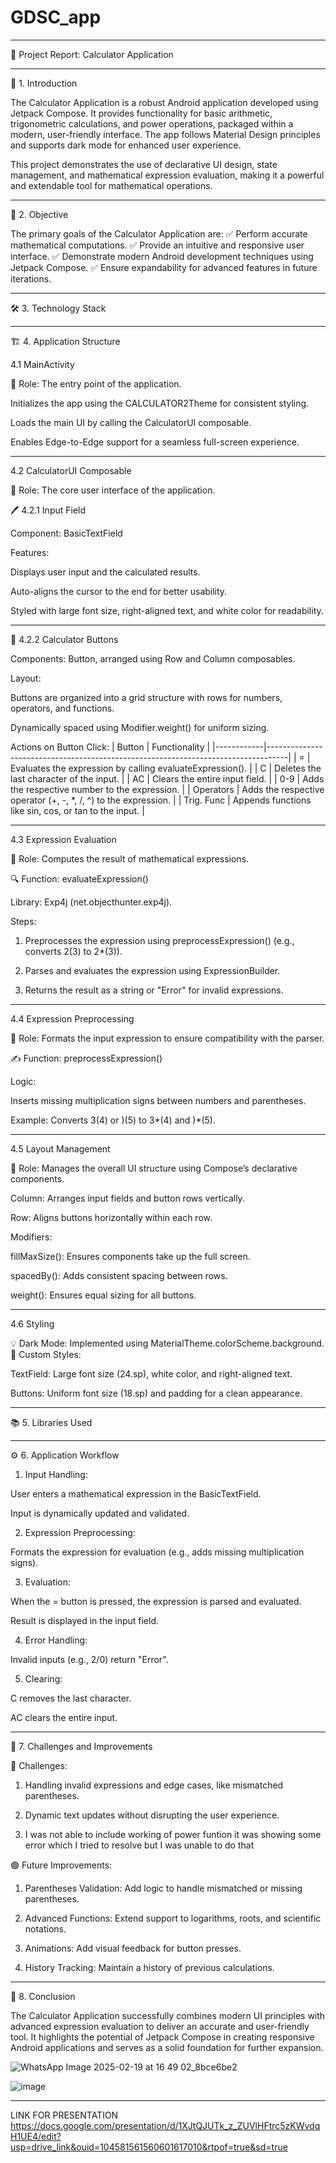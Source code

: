 # GDSC_app


---

📱 Project Report: Calculator Application


---

📝 1. Introduction

The Calculator Application is a robust Android application developed using Jetpack Compose. It provides functionality for basic arithmetic, trigonometric calculations, and power operations, packaged within a modern, user-friendly interface. The app follows Material Design principles and supports dark mode for enhanced user experience.

This project demonstrates the use of declarative UI design, state management, and mathematical expression evaluation, making it a powerful and extendable tool for mathematical operations.


---

🎯 2. Objective

The primary goals of the Calculator Application are:
✅ Perform accurate mathematical computations.
✅ Provide an intuitive and responsive user interface.
✅ Demonstrate modern Android development techniques using Jetpack Compose.
✅ Ensure expandability for advanced features in future iterations.


---

🛠️ 3. Technology Stack


---

🏗️ 4. Application Structure

4.1 MainActivity

📌 Role: The entry point of the application.

Initializes the app using the CALCULATOR2Theme for consistent styling.

Loads the main UI by calling the CalculatorUI composable.

Enables Edge-to-Edge support for a seamless full-screen experience.



---

4.2 CalculatorUI Composable

📌 Role: The core user interface of the application.

🖊️ 4.2.1 Input Field

Component: BasicTextField

Features:

Displays user input and the calculated results.

Auto-aligns the cursor to the end for better usability.

Styled with large font size, right-aligned text, and white color for readability.




---

🔢 4.2.2 Calculator Buttons

Components: Button, arranged using Row and Column composables.

Layout:

Buttons are organized into a grid structure with rows for numbers, operators, and functions.

Dynamically spaced using Modifier.weight() for uniform sizing.


Actions on Button Click: | Button | Functionality                                                                 | |------------|-----------------------------------------------------------------------------------| | =        | Evaluates the expression by calling evaluateExpression().                      | | C        | Deletes the last character of the input.                                         | | AC       | Clears the entire input field.                                                   | | 0-9      | Adds the respective number to the expression.                                    | | Operators  | Adds the respective operator (+, -, *, /, ^) to the expression.        | | Trig. Func | Appends functions like sin, cos, or tan to the input.                      |



---

4.3 Expression Evaluation

📌 Role: Computes the result of mathematical expressions.

🔍 Function: evaluateExpression()

Library: Exp4j (net.objecthunter.exp4j).

Steps:

1. Preprocesses the expression using preprocessExpression() (e.g., converts 2(3) to 2*(3)).


2. Parses and evaluates the expression using ExpressionBuilder.


3. Returns the result as a string or "Error" for invalid expressions.





---

4.4 Expression Preprocessing

📌 Role: Formats the input expression to ensure compatibility with the parser.

✍️ Function: preprocessExpression()

Logic:

Inserts missing multiplication signs between numbers and parentheses.

Example: Converts 3(4) or )(5) to 3*(4) and )*(5).




---

4.5 Layout Management

📌 Role: Manages the overall UI structure using Compose’s declarative components.

Column: Arranges input fields and button rows vertically.

Row: Aligns buttons horizontally within each row.

Modifiers:

fillMaxSize(): Ensures components take up the full screen.

spacedBy(): Adds consistent spacing between rows.

weight(): Ensures equal sizing for all buttons.




---

4.6 Styling

💡 Dark Mode: Implemented using MaterialTheme.colorScheme.background.
🎨 Custom Styles:

TextField: Large font size (24.sp), white color, and right-aligned text.

Buttons: Uniform font size (18.sp) and padding for a clean appearance.



---

📚 5. Libraries Used


---

⚙️ 6. Application Workflow

1. Input Handling:

User enters a mathematical expression in the BasicTextField.

Input is dynamically updated and validated.



2. Expression Preprocessing:

Formats the expression for evaluation (e.g., adds missing multiplication signs).



3. Evaluation:

When the = button is pressed, the expression is parsed and evaluated.

Result is displayed in the input field.



4. Error Handling:

Invalid inputs (e.g., 2/0) return "Error".



5. Clearing:

C removes the last character.

AC clears the entire input.





---

🧩 7. Challenges and Improvements

🔴 Challenges:

1. Handling invalid expressions and edge cases, like mismatched parentheses.


2. Dynamic text updates without disrupting the user experience.

3. I was not able to include working of power funtion it was showing some error which I tried to
   resolve but I was unable to do that


🟢 Future Improvements:

1. Parentheses Validation: Add logic to handle mismatched or missing parentheses.


2. Advanced Functions: Extend support to logarithms, roots, and scientific notations.


3. Animations: Add visual feedback for button presses.


4. History Tracking: Maintain a history of previous calculations.




---

🏁 8. Conclusion

The Calculator Application successfully combines modern UI principles with advanced expression evaluation to deliver an accurate and user-friendly tool. It highlights the potential of Jetpack Compose in creating responsive Android applications and serves as a solid foundation for further expansion.

![WhatsApp Image 2025-02-19 at 16 49 02_8bce6be2](https://github.com/user-attachments/assets/acea204d-062a-445b-a037-0e6f5072fb6b)


![image](https://github.com/user-attachments/assets/b769cf71-c519-4d2e-b18b-3018eda12b25)

---
LINK FOR PRESENTATION 
https://docs.google.com/presentation/d/1XJtQJUTk_z_ZUVlHFtrc5zKWvdqH1UE4/edit?usp=drive_link&ouid=104581561560601617010&rtpof=true&sd=true
